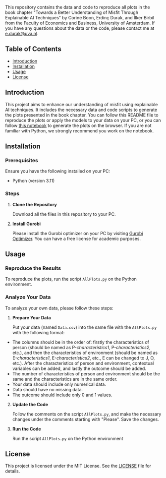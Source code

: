 This repository contains the data and code to reproduce all plots in the book chapter "Towards a Better Understanding of Misfit Through Explainable AI Techniques" by Corine Boon, Erdinç Durak, and İlker Birbil from the Faculty of Economics and Business, University of Amsterdam. If you have any questions about the data or the code, please contact me at [e.durak@uva.nl](mailto:e.durak@uva.nl).

## Table of Contents

- [Introduction](#introduction)
- [Installation](#installation)
- [Usage](#usage)
- [License](#license)

## Introduction

This project aims to enhance our understanding of misfit using explainable AI techniques. It includes the necessary data and code scripts to generate the plots presented in the book chapter. You can follow this README file to reproduce the plots or apply the models to your data on your PC, or you can follow [this notebook](https://colab.research.google.com/drive/15EdqUIpe-8kTYpuw4J06DpsPDv7eZGJl#scrollTo=VL-FNnfztn2_) to generate the plots on the browser. If you are not familiar with Python, we strongly recommend you work on the notebook.

## Installation

### Prerequisites

Ensure you have the following installed on your PC:

- Python (version 3.11)

### Steps

1. **Clone the Repository**

   Download all the files in this repository to your PC.

2. **Install Gurobi**

   Please install the Gurobi optimizer on your PC by visiting [Gurobi Optimizer](https://www.gurobi.com/products/gurobi-optimizer/). You can have a free license for academic purposes.

## Usage

### Reproduce the Results

To reproduce the plots, run the script `AllPlots.py` on the Python environment.

### Analyze Your Data

To analyze your own data, please follow these steps:

1. **Prepare Your Data**

   Put your data (named `Data.csv`) into the same file with the `AllPlots.py` with the following format:
- The columns should be in the order of: firstly the characteristics of person (should be named as P-_characteristics1_, P-_characteristics2_, etc.), and then the characteristics of environment (should be named as E-_characteristics1_, E-_characteristics2_, etc., E can be changed to J, O, etc.). After the characteristics of person and environment, contextual variables can be added, and lastly the outcome should be added.
- The number of characteristics of person and environment should be the same and the characteristics are in the same order.
- Your data should include only numerical data.
- Data should have no missing data.
- The outcome should include only 0 and 1 values.

2. **Update the Code**

   Follow the comments on the script `AllPlots.py`, and make the necessary changes under the comments starting with "Please". Save the changes.

3. **Run the Code**

   Run the script `AllPlots.py` on the Python environment

## License

This project is licensed under the MIT License. See the [LICENSE](LICENSE) file for details.
